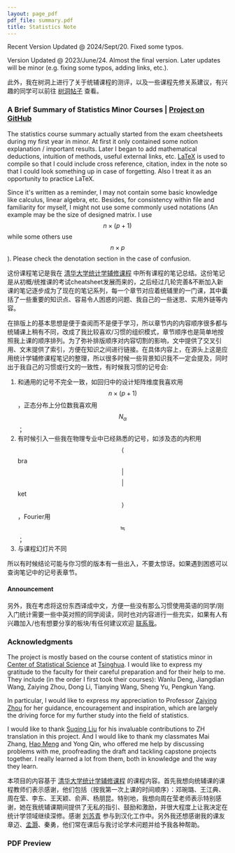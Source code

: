 ```yaml
---
layout: page_pdf
pdf_file: summary.pdf
title: Statistics Note
---
```


Recent Version Updated @ 2024/Sept/20. Fixed some typos.

Version Updated @ 2023/June/24. Almost the final version. Later updates will be minor (e.g. fixing some typos, adding links, etc.).



此外，我在树洞上进行了关于统辅课程的测评，以及一些课程先修关系建议，有兴趣的同学可以前往 [树洞帖子](https://thuhollow.github.io/?##122635) 查看。

### A Brief Summary of Statistics Minor Courses | [Project on GitHub](https://github.com/V1ncent19/Statistics-Course-Summary-LaTeX)

The statistics course summary actually started from the exam cheetsheets during my first year in minor. At first it only contained some notion explanation / important results. Later I began to add mathematical deductions, intuition of methods, useful external links, etc. [LaTeX](https://www.ctan.org/) is used to compile so that I could include cross reference, citation, index in the note so that I could look something up in case of forgetting. Also I treat it as an opportunity to practice LaTeX.

Since it's written as a reminder, I may not contain some basic knowledge like calculus, linear algebra, etc. Besides, for consistency within file and familiarity for myself, I might not use some commonly used notations (An example may be the size of designed matrix. I use $$n\times (p+1)$$ while some others use $$n\times p$$). Please check the denotation section in the case of confusion.

这份课程笔记是我在 [清华大学统计学辅修课程](http://www.stat.tsinghua.edu.cn/programs/undergraduate-programs/) 中所有课程的笔记总结。这份笔记是从初概/统推课的考试cheatsheet发展而来的，之后经过几轮完善&不断加入新课的笔记逐步成为了现在的笔记系列，每一个章节对应着统辅里的一门课，其中囊括了一些重要的知识点、容易令人困惑的问题、我自己的一些迷思、实用外链等内容。

在排版上的基本思想是便于查阅而不是便于学习，所以章节内的内容顺序很多都与统辅课上稍有不同，改成了我比较喜欢/习惯的组织模式，章节顺序也是简单地按照我上课的顺序排列。为了弥补排版顺序对内容切割的影响，文中提供了交叉引用、文末提供了索引，方便在知识之间进行链接。在具体内容上，在源头上这是应用统计学辅修课程笔记的整理，所以很多时候一些背景知识我不一定会提及，同时出于我自己的习惯或行文的一致性，有时候我习惯的记号会: 
1. 和通用的记号不完全一致，如回归中的设计矩阵维度我喜欢用$$n\times (p+1)$$，正态分布上分位数我喜欢用$$N_{\alpha }$$；
2. 有时候引入一些我在物理专业中已经熟悉的记号，如涉及态的内积用$$\langle$$bra$$\vert$$ $$\vert$$ket$$\rangle$$，Fourier用 $$\fallingdotseq$$；
3. 与课程幻灯片不同

所以有时候结论可能与你习惯的版本有一些出入，不要太惊讶。如果遇到困惑可以查询笔记中的记号表章节。

#### Announcement

另外，我在考虑将这份东西译成中文，方便一些没有那么习惯使用英语的同学/刚入门统计需要一些中英对照的同学阅读，同时也对内容进行一些充实，如果有人有兴趣加入/也有想要分享的板块/有任何建议欢迎 [联系我](mailto:v1ncent19@outlook.com)。

### Acknowledgments

The project is mostly based on the course content of statistics minor in [Center of Statistical Science](http://www.stat.tsinghua.edu.cn/en/) at [Tsinghua](https://www.tsinghua.edu.cn/en/). I would like to express my gratitude to the faculty for their careful preparation and for their help to me. They include (in the order I first took their courses): Wanlu Deng, Jiangdian Wang, Zaiying Zhou, Dong Li, Tianying Wang, Sheng Yu, Pengkun Yang. 

In particular, I would like to express my appreciation to Professor [Zaiying Zhou](http://www.stat.tsinghua.edu.cn/en/teambuilder/faculty/zaiying-zhou/) for her guidance, encouragement and inspiration, which are largely the driving force for my further study into the field of statistics.


I would like to thank [Suqing Liu](https://github.com/lsq0000) for his invaluable contributions to ZH translation in this project. And I would like to thank my classmates Mai Zhang, [Hao Meng](https://github.com/mengh20) and Yong Qin, who offered me help by discussing problems with me, proofreading the draft and tackling capstone projects together. I really learned a lot from them, both in knowledge and the way they learn.

本项目的内容基于 [清华大学统计学辅修课程](http://www.stat.tsinghua.edu.cn/programs/undergraduate-programs/) 的课程内容。首先我想向统辅课的课程教师们表示感谢，他们包括（按我第一次上课的时间顺序）：邓琬璐、王江典、周在莹、李东、王天颖、俞声、杨朋昆。特别地，我想向周在莹老师表示特别感谢，她在我统辅课期间提供了无私的指引、鼓励和激励，并很大程度上让我决定在统计学领域继续深修。感谢 [刘苏青](https://github.com/lsq0000) 参与到汉化工作中。另外我还想感谢我的课友章迈、[孟灏](https://github.com/mengh20)、秦勇，他们常在课后与我讨论学术问题并给予我各种帮助。


### PDF Preview

<object data="{{ site.baseurl }}/assets/pdf/summary.pdf" width="100%" height="800" type='application/pdf'>


